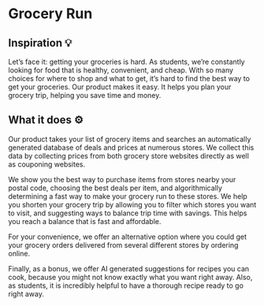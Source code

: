 # Grocery Run

## Inspiration 💡

Let’s face it: getting your groceries is hard. As students, we’re constantly looking for food that is healthy, convenient, and cheap. With so many choices for where to shop and what to get, it’s hard to find the best way to get your groceries. Our product makes it easy. It helps you plan your grocery trip, helping you save time and money.

## What it does ⚙️

Our product takes your list of grocery items and searches an automatically generated database of deals and prices at numerous stores. We collect this data by collecting prices from both grocery store websites directly as well as couponing websites.

We show you the best way to purchase items from stores nearby your postal code, choosing the best deals per item, and algorithmically determining a fast way to make your grocery run to these stores. We help you shorten your grocery trip by allowing you to filter which stores you want to visit, and suggesting ways to balance trip time with savings. This helps you reach a balance that is fast and affordable.

For your convenience, we offer an alternative option where you could get your grocery orders delivered from several different stores by ordering online.

Finally, as a bonus, we offer AI generated suggestions for recipes you can cook, because you might not know exactly what you want right away. Also, as students, it is incredibly helpful to have a thorough recipe ready to go right away.
